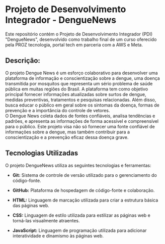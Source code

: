# Projeto de Desenvolvimento Integrador - DengueNews

Este repositório contém o Projeto de Desenvolvimento Integrador (PDI) "DengueNews", desenvolvido como trabalho final de um curso oferecido pela PROZ tecnologia, portal tech em parceria com a AWS e Meta.

## Descrição:
O projeto Dengue News é um esforço colaborativo para desenvolver uma plataforma de informação e conscientização sobre a dengue, uma doença transmitida por mosquitos que representa um sério problema de saúde pública em muitas regiões do Brasil. A plataforma tem como objetivo principal fornecer informações atualizadas sobre surtos de dengue, medidas preventivas, tratamentos e pesquisas relacionadas. Além disso, busca educar o público em geral sobre os sintomas da doença, formas de prevenção e a importância do controle de vetores.  
O Dengue News coleta dados de fontes confiáveis, analisa tendências e padrões, e apresenta as informações de forma acessível e compreensível para o público. Este projeto visa não só fornecer uma fonte confiável de informações sobre a dengue, mas também contribuir para a conscientização e a prevenção eficaz dessa doença grave.

## Tecnologias Utilizadas
O projeto DengueNews utiliza as seguintes tecnologias e ferramentas:

- **Git:** Sistema de controle de versão utilizado para o gerenciamento do código-fonte.

- **GitHub:** Plataforma de hospedagem de código-fonte e colaboração.

- **HTML:** Linguagem de marcação utilizada para criar a estrutura básica das páginas web.

- **CSS:** Linguagem de estilo utilizada para estilizar as páginas web e torná-las visualmente atraentes.

- **JavaScript:** Linguagem de programação utilizada para adicionar interatividade e dinamismo às páginas web.
